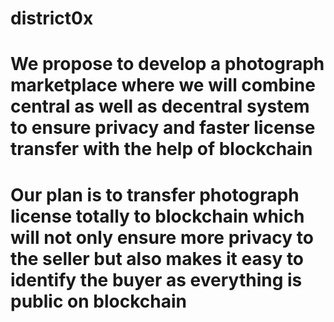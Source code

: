 # district0x
# We propose to develop a photograph marketplace where we will combine central as well as decentral system to ensure privacy and faster license transfer with the help of blockchain
# Our plan is to transfer photograph license totally to blockchain which will not only ensure more privacy to the seller but also makes it easy to identify the buyer as everything is public on blockchain


